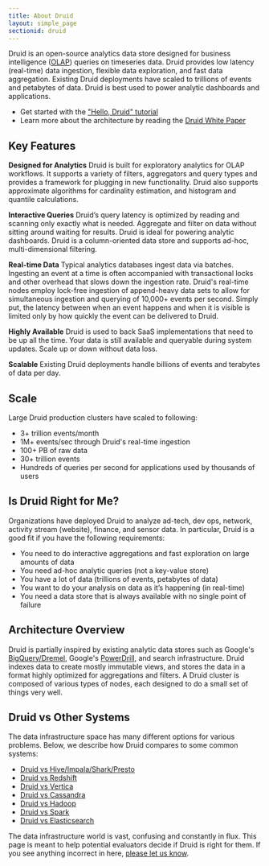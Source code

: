 ```yaml
---
title: About Druid
layout: simple_page
sectionid: druid
---
```


Druid is an open-source analytics data store designed for business intelligence
([OLAP](http://en.wikipedia.org/wiki/Online_analytical_processing))
queries on timeseries data. Druid provides low latency (real-time) data
ingestion, flexible data exploration, and fast data aggregation. Existing Druid
deployments have scaled to trillions of events and petabytes of data. Druid is
best used to power analytic dashboards and applications.

- Get started with the ["Hello, Druid"
  tutorial](http://druid.io/docs/latest/Tutorial:-A-First-Look-at-Druid.html)
- Learn more about the architecture by reading the [Druid White
  Paper](http://static.druid.io/docs/druid.pdf)

## Key Features

**Designed for Analytics** Druid is built for exploratory analytics for OLAP
workflows. It supports a variety of filters, aggregators and query types and
provides a framework for plugging in new functionality. Druid also supports
approximate algorithms for cardinality estimation, and histogram and quantile
calculations.

**Interactive Queries** Druid’s query latency is optimized by reading and
scanning only exactly what is needed. Aggregate and filter on data without
sitting around waiting for results. Druid is ideal for powering analytic
dashboards. Druid is a column-oriented data store and supports ad-hoc,
  multi-dimensional filtering.

**Real-time Data** Typical analytics databases ingest data via batches.
Ingesting an event at a time is often accompanied with transactional locks and
other overhead that slows down the ingestion rate. Druid's real-time nodes
employ lock-free ingestion of append-heavy data sets to allow for simultaneous
ingestion and querying of 10,000+ events per second. Simply put, the latency
between when an event happens and when it is visible is limited only by how
quickly the event can be delivered to Druid.

**Highly Available** Druid is used to back SaaS implementations that need to be
up all the time. Your data is still available and queryable during system
updates. Scale up or down without data loss.

**Scalable** Existing Druid deployments handle billions of events and terabytes
of data per day.

## Scale

Large Druid production clusters have scaled to following:

- 3+ trillion events/month
- 1M+ events/sec through Druid's real-time ingestion
- 100+ PB of raw data
- 30+ trillion events
- Hundreds of queries per second for applications used by thousands of users

## Is Druid Right for Me?

Organizations have deployed Druid to analyze ad-tech, dev ops, network,
activity stream (website), finance, and sensor data. In particular, Druid is a
good fit if you have the following requirements:

- You need to do interactive aggregations and fast exploration on large amounts of data
- You need ad-hoc analytic queries (not a key-value store)
- You have a lot of data (trillions of events, petabytes of data)
- You want to do your analysis on data as it’s happening (in real-time)
- You need a data store that is always available with no single point of failure

## Architecture Overview

Druid is partially inspired by existing analytic data stores such as Google's
[BigQuery/Dremel](http://static.googleusercontent.com/media/research.google.com/en/us/pubs/archive/36632.pdf),
Google's
[PowerDrill](http://vldb.org/pvldb/vol5/p1436_alexanderhall_vldb2012.pdf), and
search infrastructure. Druid indexes data to create mostly immutable views, 
and stores the data in a format highly optimized for aggregations and
filters. A Druid cluster is composed of various types of nodes, each designed
to do a small set of things very well.

## Druid vs Other Systems

The data infrastructure space has many different options for various problems.
Below, we describe how
Druid compares to some common systems:

- [Druid vs Hive/Impala/Shark/Presto](/docs/latest/Druid-vs-Impala-or-Shark.html)
- [Druid vs Redshift](/docs/latest/Druid-vs-redshift.html)
- [Druid vs Vertica](/docs/latest/Druid-vs-vertica.html)
- [Druid vs Cassandra](/docs/latest/Druid-vs-Cassandra.html)
- [Druid vs Hadoop](/docs/latest/Druid-vs-Hadoop.html)
- [Druid vs Spark](/docs/latest/Druid-vs-Spark.html)
- [Druid vs Elasticsearch](/docs/latest/Druid-vs-Elasticsearch.html)

The data infrastructure world is vast, confusing and constantly in flux. This
page is meant to help potential evaluators decide if Druid is right for them.
If you see anything incorrect in here, [please let us know](/community/).

